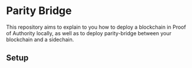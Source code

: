 # Parity Bridge

This repository aims to explain to you how to deploy a blockchain in Proof of Authority locally, as well as to deploy parity-bridge between your blockchain and a sidechain.

## Setup

